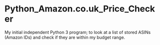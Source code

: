 # Python_Amazon.co.uk_Price_Checker
My initial independent Python 3 program; to look at a list of stored ASINs (Amazon IDs) and check if they are within my budget range.

